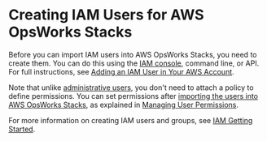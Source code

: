 # Creating IAM Users for AWS OpsWorks Stacks<a name="opsworks-security-users-create-user"></a>

Before you can import IAM users into AWS OpsWorks Stacks, you need to create them\. You can do this using the [IAM console](https://console.aws.amazon.com/iam/), command line, or API\. For full instructions, see [Adding an IAM User in Your AWS Account](https://docs.aws.amazon.com/IAM/latest/UserGuide/Using_SettingUpUser.html)\.

Note that unlike [administrative users](opsworks-security-users-manage-admin.md), you don't need to attach a policy to define permissions\. You can set permissions after [importing the users into AWS OpsWorks Stacks](opsworks-security-users-manage-import.md), as explained in [Managing User Permissions](opsworks-security-users.md)\. 

For more information on creating IAM users and groups, see [IAM Getting Started](http://docs.aws.amazon.com/IAM/latest/UserGuide/IAMGettingStarted.html)\.